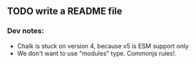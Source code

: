 ## TODO write a README file





### Dev notes:
- Chalk is stuck on version 4, because v5 is ESM support only
- We don't want to use "modules" type. Commonjs rules!.
